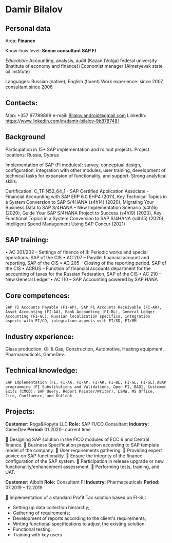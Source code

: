 # Damir Bilalov

## Personal data
Area:	**Finance**

Know-how level:	**Senior consultant SAP FI**

_Education_:	Accounting, analysis, audit (Kazan (Volga) federal university (Institute of economy and finance))
	            Economist manager (Almetyevsk state oil institute)
              
Languages:	Russian (native), English (fluent)
Work experience: 	since 2007, consultant since 2008

## Contacts:
_Mob_: +357 97789899
e-mail: Bilalov.android@gmail.com
LinkedIn: https://www.linkedin.com/in/damir-bilalov-9b878748/

## Background
Participation in 15+ SAP implementation and rollout projects.
Project locations: Russia, Cyprus

Implementation of SAP (FI modules): survey, conceptual design, configuration, integration with other modules, user training, development of technical tasks for expansion of functionality, and support.
Strong analytical skills.

Certification: C_TFIN52_64_1 - SAP Certified Application Associate - Financial Accounting with SAP ERP 6.0 EHP4 (2011), Key Technical Topics in a System Conversion to SAP S/4HANA (s4h14) (2020), Migrating Your Business Data to SAP S/4HANA – New Implementation Scenario (s4h16) (2020), Guide Your SAP S/4HANA Project to Success
(s4h19) (2020), Key Functional Topics in a System Conversion to SAP S/4HANA
(s4h15) (2020), Intelligent Spend Management Using SAP Concur (2021)

## SAP training:
•	AC 201/202 – Settings of finance of II: Periodic works and special operations. SAP of the CIS
•	AC 207 – Parallel financial account and reporting, SAP of the CIS
•	AC 205 – Closing of the reporting period. SAP of the CIS
•	ACRUS – Function of financial accounts department for the accounting of taxes for the Russian Federation, SAP of the CIS
•	AC 210 – New General Ledger
•	AC 110 – SAP Accounting powered by SAP HANA

## Core competences:
	SAP FI Accounts Payable (FI-AP), SAP FI Accounts Receivable (FI-AR), Asset Accounting (FI-AA), Bank Accounting (FI-BL), General Ledger Accounting (FI-GL), Russian localization specifics, integration aspects with FI/CO, integration aspects with FI/SD, FI/MM
	
## Industry experience:
 Glass production, Oil & Gas, Construction, Automotive, Heating equipment, Pharmaceuticals, GameDev.

## Technical knowledge:
 	SAP Implementation (FI, FI-AA, FI-AP, FI-AR, FI-BL, FI-GL, FI-SL),ABAP programming (FI Substitutions and Validations, Open FI, BADI, Customer Exits (CMOD); SAP Query, Report Painter/Writer), LSMW, MS Office, Jira, Confluence, and Outlook.

## Projects:

**Customer:**	Roga&Kopyta LLC
**Role:** 	SAP FI/CO Consultant
**Industry:**	GameDev
**Period:**	01.2020– current time

	Designing SAP solution in the FICO modules of ECC 6 and Central finance.
	Business Specification preparation according to SAP template model of the company.
	User requirements gathering.
	Providing expert advice on SAP functionality.
	Ensure the integrity of the finance configuration of the SAP system.
	Participation in release upgrade or new functionality/enhancement assessment.
	Performing tests, training, and UAT.



**Customer:**	Aibolit
**Role:** 	Consultant FI
**Industry:**	Pharmaceuticals
**Period:**	07.2019 – 12.2019

	Implementation of a standard Profit Tax solution based on FI-SL:
- Setting up data collection hierarchy;
- Gathering of requirements;
- Development of reports according to the client's requirements;
- Writing functional specifications to adjust the existing solution.
- Functional testing;
- Training with key users
